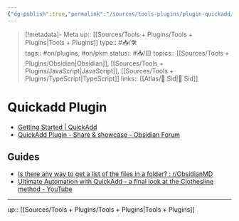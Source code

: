 ```yaml
---
{"dg-publish":true,"permalink":"/sources/tools-plugins/plugin-quickadd/"}
---
```


> [!metadata]- Meta
> up:: [[Sources/Tools + Plugins/Tools + Plugins\|Tools + Plugins]]
> type:: #📥/🛠  
> tags::  #on/plugins, #on/pkm 
> status:: #📥/🟨 
> topics:: [[Sources/Tools + Plugins/Obsidian\|Obsidian]], [[Sources/Tools + Plugins/JavaScript\|JavaScript]], [[Sources/Tools + Plugins/TypeScript\|TypeScript]]
> links:: [[Atlas/🧠 Sid\|🧠 Sid]]

# Quickadd Plugin

- [Getting Started | QuickAdd](https://quickadd.obsidian.guide/docs/)
- [QuickAdd Plugin - Share & showcase - Obsidian Forum](https://forum.obsidian.md/t/quickadd-plugin/20032/75)

## Guides
- [Is there any way to get a list of the files in a folder? : r/ObsidianMD](https://www.reddit.com/r/ObsidianMD/comments/sof38l/quickadd_is_there_any_way_to_get_a_list_of_the/)
- [Ultimate Automation with QuickAdd - a final look at the Clothesline method - YouTube](https://www.youtube.com/watch?v=b6jhQrRMTvs)

---
up:: [[Sources/Tools + Plugins/Tools + Plugins\|Tools + Plugins]]